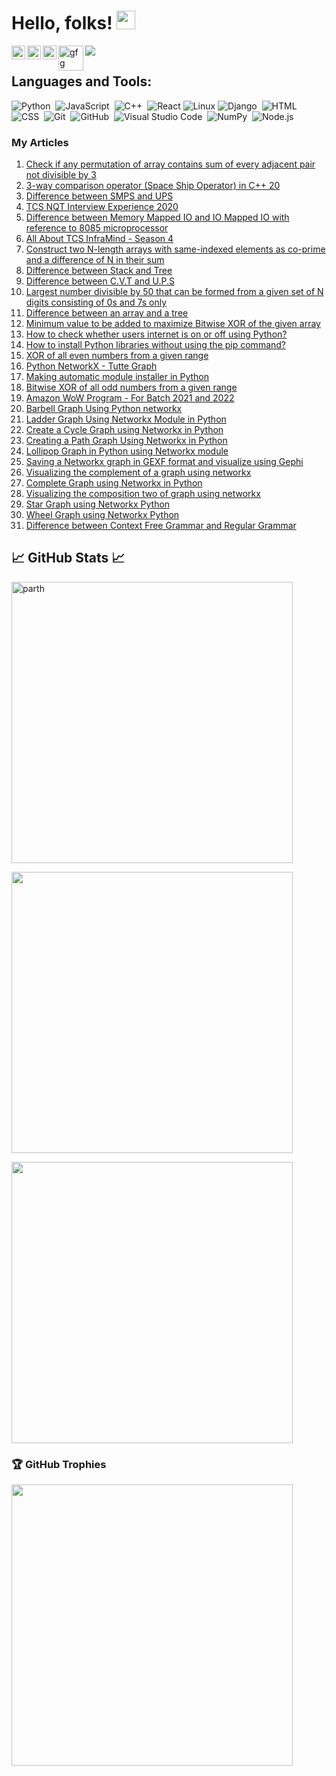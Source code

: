 # Hello, folks! <img src="https://raw.githubusercontent.com/MartinHeinz/MartinHeinz/master/wave.gif" width="30px">
<a href="https://github.com/Parth0105">
  <img align="left" alt="Parth's Github" width="22px" src="https://raw.githubusercontent.com/peterthehan/peterthehan/master/assets/github.svg" />
</a>
<a href="https://twitter.com/parth_banathia">
  <img align="left" alt=" Parth's Twitter" width="22px" src="https://raw.githubusercontent.com/peterthehan/peterthehan/master/assets/twitter.svg" />
</a>
<a href="https://www.linkedin.com/in/parth-sharma-0754b61a4/">
  <img align="left" alt="Parth's Linkedin" width="22px" src="https://raw.githubusercontent.com/peterthehan/peterthehan/master/assets/linkedin.svg" />
</a>
<a href="https://auth.geeksforgeeks.org/user/parthbanathia/articles">
  <img align="left" alt="gfg" width="40px" src="https://media.geeksforgeeks.org/wp-content/uploads/20210224040124/JSBinCollaborativeJavaScriptDebugging6.png" />
</a>

![](https://visitor-badge.glitch.me/badge?page_id=Parth0105.Parth0105)
</br>

## Languages and Tools:  
![Python](https://img.shields.io/badge/-Python-05122A?style=flat&logo=python)&nbsp;
![JavaScript](https://img.shields.io/badge/-JavaScript-05122A?style=flat&logo=javascript)&nbsp;
![C++](https://img.shields.io/badge/-C++-05122A?style=flat&logo=C%2B%2B&logoColor=00599C)&nbsp;
![React](https://img.shields.io/badge/-React-000?&logo=React)
![Linux](https://img.shields.io/badge/-Linux-000?&logo=Linux)
![Django](https://img.shields.io/badge/-Django-05122A?style=flat&logo=django&logoColor=092E20)&nbsp;
![HTML](https://img.shields.io/badge/-HTML-05122A?style=flat&logo=HTML5)&nbsp;
![CSS](https://img.shields.io/badge/-CSS-05122A?style=flat&logo=CSS3&logoColor=1572B6)&nbsp;
![Git](https://img.shields.io/badge/-Git-05122A?style=flat&logo=git)&nbsp;
![GitHub](https://img.shields.io/badge/-GitHub-05122A?style=flat&logo=github)&nbsp;
![Visual Studio Code](https://img.shields.io/badge/-Visual%20Studio%20Code-05122A?style=flat&logo=visual-studio-code&logoColor=007ACC)&nbsp;
![NumPy](https://img.shields.io/badge/numpy%20-%23013243.svg?&style=flat&logo=numpy&logoColor=white)&nbsp;
![Node.js](https://img.shields.io/badge/-Node.js-000?&logo=node.js)
</br>
### My Articles
<ol>
 <li ><a href="https://www.geeksforgeeks.org/check-if-any-permutation-of-array-contains-sum-of-every-adjacent-pair-not-divisible-by-3/">Check if any permutation of array contains sum of every adjacent pair not divisible by 3</a></li>
 <li ><a href="https://www.geeksforgeeks.org/3-way-comparison-operator-space-ship-operator-in-c-20/">3-way comparison operator (Space Ship Operator) in C++ 20</a></li><li ><a href="https://www.geeksforgeeks.org/difference-between-smps-and-ups/">Difference between SMPS and UPS</a></li><li ><a href="https://www.geeksforgeeks.org/tcs-nqt-qualifier-test-process/">TCS NQT Interview Experience 2020</a></li>
  <li ><a href="https://www.geeksforgeeks.org/difference-between-memory-mapped-io-and-io-mapped-io-with-reference-to-8085-microprocessor/">Difference between Memory Mapped IO and IO Mapped IO with reference to 8085 microprocessor</a></li>
  <li ><a href="https://www.geeksforgeeks.org/all-about-tcs-inframind-season-4/">All About TCS  InfraMind - Season 4</a></li><li ><a href="https://www.geeksforgeeks.org/construct-two-n-length-arrays-with-same-indexed-elements-as-co-prime-and-a-difference-of-n-in-their-sum/">Construct two N-length arrays with same-indexed elements as co-prime and a difference of N in their sum</a></li>
  <li ><a href="https://www.geeksforgeeks.org/difference-between-stack-and-tree/">Difference between Stack and Tree</a></li>
  <li ><a href="https://www.geeksforgeeks.org/difference-between-c-v-t-and-u-p-s/">Difference between C.V.T and U.P.S</a></li>
  <li ><a href="https://www.geeksforgeeks.org/largest-number-divisible-by-50-that-can-be-formed-from-a-given-set-of-n-digits-consisting-of-0s-and-7s-only/">Largest number divisible by 50 that can be formed from a given set of N digits consisting of 0s and 7s only</a></li>
  <li ><a href="https://www.geeksforgeeks.org/difference-between-array-and-tree/">Difference between an array and a tree</a></li>
  <li ><a href="https://www.geeksforgeeks.org/minimum-value-to-be-added-to-maximize-bitwise-xor-of-the-given-array/">Minimum value to be added to maximize Bitwise XOR of the given array</a></li>
  <li ><a href="https://www.geeksforgeeks.org/how-to-check-whether-users-internet-is-on-or-off-using-python/">How to check whether users internet is on or off using Python?</a></li>
  <li ><a href="https://www.geeksforgeeks.org/how-to-install-python-libraries-without-using-the-pip-command/">How to install Python libraries without using the pip command?</a></li>
  <li ><a href="https://www.geeksforgeeks.org/xor-of-all-even-numbers-from-a-given-range/">XOR of all even numbers from a given range</a></li><li ><a href="https://www.geeksforgeeks.org/python-networkx-tutte-graph/">Python NetworkX - Tutte Graph</a></li>
  <li ><a href="https://www.geeksforgeeks.org/making-automatic-module-installer-in-python/">Making automatic module installer in Python</a></li>
  <li ><a href="https://www.geeksforgeeks.org/bitwise-xor-of-all-odd-numbers-from-a-given-range/">Bitwise XOR of all odd numbers from a given range</a></li><li ><a href="https://www.geeksforgeeks.org/amazon-wow-program-for-batch-2021-and-2022/">Amazon WoW Program - For Batch 2021 and 2022</a></li>
  <li ><a href="https://www.geeksforgeeks.org/barbell-graph-using-python-networkx/">Barbell Graph Using Python networkx</a></li>
  <li ><a href="https://www.geeksforgeeks.org/ladder-graph-using-networkx-module-in-python/">Ladder Graph Using Networkx Module in  Python</a></li>
  <li ><a href="https://www.geeksforgeeks.org/create-a-cycle-graph-using-networkx-in-python/">Create a Cycle Graph using Networkx in Python</a></li>
  <li ><a href="https://www.geeksforgeeks.org/creating-a-path-graph-using-networkx-in-python/">Creating a Path Graph Using Networkx in Python</a></li>
  <li ><a href="https://www.geeksforgeeks.org/lollipop-graph-in-python-using-networkx-module/">Lollipop Graph in Python using Networkx module</a></li>
  <li ><a href="https://www.geeksforgeeks.org/saving-a-networkx-graph-in-gexf-format-and-visualize-using-gephi/">Saving a Networkx graph in GEXF format and visualize using Gephi</a></li>
  <li ><a href="https://www.geeksforgeeks.org/visualizing-the-complement-of-a-graph-using-networkx/">Visualizing the complement of a graph using networkx</a></li>
  <li ><a href="https://www.geeksforgeeks.org/complete-graph-using-networkx-in-python/">Complete Graph using Networkx in Python</a></li>
  <li ><a href="https://www.geeksforgeeks.org/visualizing-the-composition-two-of-graph-using-networkx/">Visualizing the composition two of graph using networkx</a></li><li ><a href="https://www.geeksforgeeks.org/star-graph-using-networkx-python/">Star Graph using Networkx Python</a></li>
  <li ><a href="https://www.geeksforgeeks.org/wheel-graph-using-networkx-python/">Wheel Graph using Networkx Python</a></li>
  <li ><a href="https://www.geeksforgeeks.org/difference-between-context-free-grammar-and-regular-grammar/">Difference between Context Free Grammar and Regular Grammar</a></li>         </ol>
           
        
## 📈 GitHub Stats 📈
<p align="left"> <img src="https://github-readme-stats.vercel.app/api?username=Parth0105&show_icons=true&theme=gotham&hide=stars,issues" alt="parth" width="450"/>
<p align="left"> <img src="https://github-readme-stats.vercel.app/api/top-langs/?username=Parth0105&show_icons=true&theme=gotham&layout=compact" width="450"/>
<p align="left"> <img src="https://github-readme-streak-stats.herokuapp.com/?user=Parth0105&theme=gotham" width="450" />


<h3 align="left"> 🏆 GitHub Trophies </h3>
<p align="left">
<a href="https://github.com/ryo-ma/github-profile-trophy"><img src="https://github-profile-trophy.vercel.app/?username=Parth0105&theme=gruvbox&no-bg=false&margin-w=15&margin-h=15&row=2&column=3&no-frame=false&rank=SECRET,SSS,SS,S,AAA,AA,A,B,C,UNKNOWN" width="450"/>
</p>


